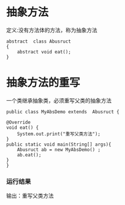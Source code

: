 <!--
 * @Descripttion: 
 * @version: 
 * @Author: naxiaozi
 * @Date: 2022-06-24 16:09:00
 * @LastEditors: Please set LastEditors
 * @LastEditTime: 2022-06-24 16:13:29
-->
# 抽象方法
定义:没有方法体的方法，称为抽象方法    

    abstract  class Abusruct 
    {
        abstract void eat();
    }
# 抽象方法的重写
一个类继承抽象类，必须重写父类的抽象方法    
    
    public class MyAbsDemo extends  Abusruct {

    @Override
    void eat() {
        System.out.print("重写父类方法");
    }
    public static void main(String[] args){
        Abusruct ab = new MyAbsDemo() ;
        ab.eat();
    }
    }
### 运行结果
输出：重写父类方法

